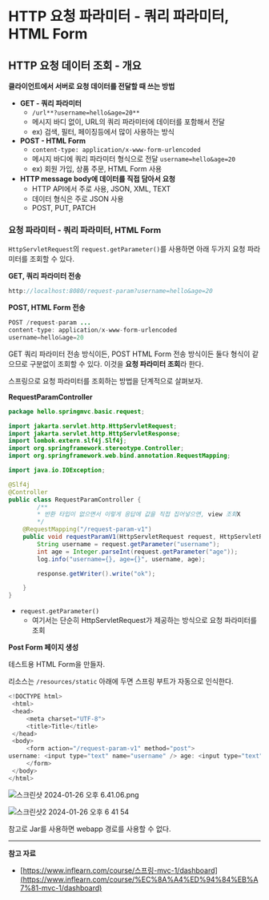 # HTTP **요청 파라미터** - **쿼리 파라미터**, HTML Form

## HTTP **요청 데이터 조회** - **개요**

**클라이언트에서 서버로 요청 데이터를 전달할 때 쓰는 방법**

- **GET - 쿼리 파라미터**
    - `/url**?username=hello&age=20**`
    - 메시지 바디 없이, URL의 쿼리 파라미터에 데이터를 포함해서 전달
    - ex) 검색, 필터, 페이징등에서 많이 사용하는 방식
- **POST - HTML Form**
    - `content-type: application/x-www-form-urlencoded`
    - 메시지 바디에 쿼리 파라미터 형식으로 전달 `username=hello&age=20`
    - ex) 회원 가입, 상품 주문, HTML Form 사용
- **HTTP message body에 데이터를 직접 담아서 요청**
    - HTTP API에서 주로 사용, JSON, XML, TEXT
    - 데이터 형식은 주로 JSON 사용
    - POST, PUT, PATCH

### 요청 파라미터 - 쿼리 파라미터, HTML Form

`HttpServletRequest`의 `request.getParameter()`를 사용하면 아래 두가지 요청 파라미터를 조회할 수 있다.

**GET, 쿼리 파라미터 전송**

```java
http://localhost:8080/request-param?username=hello&age=20
```

**POST, HTML Form 전송**

```java
POST /request-param ...
content-type: application/x-www-form-urlencoded
username=hello&age=20
```

GET 쿼리 파라미터 전송 방식이든, POST HTML Form 전송 방식이든 둘다 형식이 같으므로 구분없이 조회할 수 있다. 이것을 **요청 파라미터 조회**라 한다.

스프링으로 요청 파라미터를 조회하는 방법을 단계적으로 살펴보자.

**RequestParamController**

```java
package hello.springmvc.basic.request;

import jakarta.servlet.http.HttpServletRequest;
import jakarta.servlet.http.HttpServletResponse;
import lombok.extern.slf4j.Slf4j;
import org.springframework.stereotype.Controller;
import org.springframework.web.bind.annotation.RequestMapping;

import java.io.IOException;

@Slf4j
@Controller
public class RequestParamController {
		/**
		* 반환 타입이 없으면서 이렇게 응답에 값을 직접 집어넣으면, view 조회X 
		*/
    @RequestMapping("/request-param-v1")
    public void requestParamV1(HttpServletRequest request, HttpServletResponse response) throws IOException {
        String username = request.getParameter("username");
        int age = Integer.parseInt(request.getParameter("age"));
        log.info("username={}, age={}", username, age);

        response.getWriter().write("ok");

    }
}
```

- `request.getParameter()`
    - 여기서는 단순히 HttpServletRequest가 제공하는 방식으로 요청 파라미터를 조회

**Post Form 페이지 생성**

테스트용 HTML Form을 만들자.

리소스는 `/resources/static` 아래에 두면 스프링 부트가 자동으로 인식한다.

```java
<!DOCTYPE html>
 <html>
 <head>
     <meta charset="UTF-8">
     <title>Title</title>
 </head>
 <body>
     <form action="/request-param-v1" method="post">
username: <input type="text" name="username" /> age: <input type="text" name="age" /> <button type="submit">전송</button>
     </form>
 </body>
</html>
```

![스크린샷 2024-01-26 오후 6.41.06.png](https://github.com/Heo-y-y/development-blog/assets/112863029/9b147d31-33bd-4281-9ec9-407d15d81613)

![스크린샷2 2024-01-26 오후 6 41 54](https://github.com/Heo-y-y/development-blog/assets/112863029/e8915cbc-eff4-4185-a181-41a1027bb513)

참고로 Jar를 사용하면 webapp 경로를 사용할 수 없다.

---

**참고 자료**

- [https://www.inflearn.com/course/스프링-mvc-1/dashboard](https://www.inflearn.com/course/%EC%8A%A4%ED%94%84%EB%A7%81-mvc-1/dashboard)
